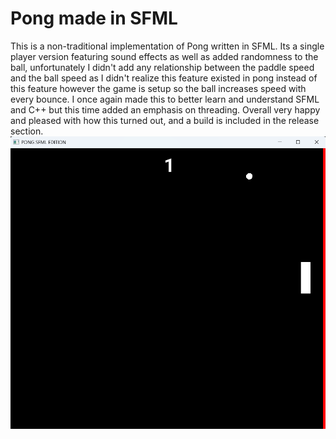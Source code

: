 # Pong made in SFML
This is a non-traditional implementation of Pong written in SFML. Its a single player version featuring sound effects as well as added randomness to the ball, unfortunately I didn't add any relationship between the paddle speed and the ball speed as I didn't realize this feature existed in pong instead of this feature however the game is setup so the ball increases speed with every bounce. I once again made this to better learn and understand SFML and C++ but this time added an emphasis on threading. Overall very happy and pleased with how this turned out, and a build is included in the release section.
<br>
![Pong](https://github.com/Jake1402/Single-Player-Pong/blob/main/images/pong.png)
